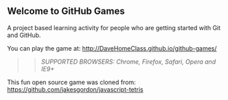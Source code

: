 ## Welcome to GitHub Games

A project based learning activity for people who are getting started with Git and GitHub.

You can play the game at: http://DaveHomeClass.github.io/github-games/

>> _*SUPPORTED BROWSERS*: Chrome, Firefox, Safari, Opera and IE9+_

This fun open source game was cloned from: https://github.com/jakesgordon/javascript-tetris
